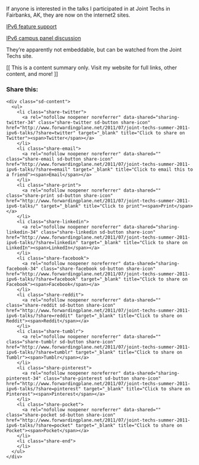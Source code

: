 If anyone is interested in the talks I participated in at Joint Techs in Fairbanks, AK, they are now on the internet2 sites. 

[IPv6 feature support](http://events.internet2.edu/2011/jt-uaf/agenda.cfm?go=session&id=10001852&event=1151)

[IPv6 campus panel discussion](http://events.internet2.edu/2011/jt-uaf/agenda.cfm?go=session&id=10001863&event=1151)

They&#8217;re apparently not embeddable, but can be watched from the Joint Techs site.

<div>
  [[ This is a content summary only. Visit my website for full links, other content, and more! ]]
</div>

<div class="sharedaddy sd-sharing-enabled">
  <div class="robots-nocontent sd-block sd-social sd-social-icon-text sd-sharing">
    <h3 class="sd-title">
      Share this:
    </h3>
    
    <div class="sd-content">
      <ul>
        <li class="share-twitter">
          <a rel="nofollow noopener noreferrer" data-shared="sharing-twitter-34" class="share-twitter sd-button share-icon" href="http://www.forwardingplane.net/2011/07/joint-techs-summer-2011-ipv6-talks/?share=twitter" target="_blank" title="Click to share on Twitter"><span>Twitter</span></a>
        </li>
        <li class="share-email">
          <a rel="nofollow noopener noreferrer" data-shared="" class="share-email sd-button share-icon" href="http://www.forwardingplane.net/2011/07/joint-techs-summer-2011-ipv6-talks/?share=email" target="_blank" title="Click to email this to a friend"><span>Email</span></a>
        </li>
        <li class="share-print">
          <a rel="nofollow noopener noreferrer" data-shared="" class="share-print sd-button share-icon" href="http://www.forwardingplane.net/2011/07/joint-techs-summer-2011-ipv6-talks/" target="_blank" title="Click to print"><span>Print</span></a>
        </li>
        <li class="share-linkedin">
          <a rel="nofollow noopener noreferrer" data-shared="sharing-linkedin-34" class="share-linkedin sd-button share-icon" href="http://www.forwardingplane.net/2011/07/joint-techs-summer-2011-ipv6-talks/?share=linkedin" target="_blank" title="Click to share on LinkedIn"><span>LinkedIn</span></a>
        </li>
        <li class="share-facebook">
          <a rel="nofollow noopener noreferrer" data-shared="sharing-facebook-34" class="share-facebook sd-button share-icon" href="http://www.forwardingplane.net/2011/07/joint-techs-summer-2011-ipv6-talks/?share=facebook" target="_blank" title="Click to share on Facebook"><span>Facebook</span></a>
        </li>
        <li class="share-reddit">
          <a rel="nofollow noopener noreferrer" data-shared="" class="share-reddit sd-button share-icon" href="http://www.forwardingplane.net/2011/07/joint-techs-summer-2011-ipv6-talks/?share=reddit" target="_blank" title="Click to share on Reddit"><span>Reddit</span></a>
        </li>
        <li class="share-tumblr">
          <a rel="nofollow noopener noreferrer" data-shared="" class="share-tumblr sd-button share-icon" href="http://www.forwardingplane.net/2011/07/joint-techs-summer-2011-ipv6-talks/?share=tumblr" target="_blank" title="Click to share on Tumblr"><span>Tumblr</span></a>
        </li>
        <li class="share-pinterest">
          <a rel="nofollow noopener noreferrer" data-shared="sharing-pinterest-34" class="share-pinterest sd-button share-icon" href="http://www.forwardingplane.net/2011/07/joint-techs-summer-2011-ipv6-talks/?share=pinterest" target="_blank" title="Click to share on Pinterest"><span>Pinterest</span></a>
        </li>
        <li class="share-pocket">
          <a rel="nofollow noopener noreferrer" data-shared="" class="share-pocket sd-button share-icon" href="http://www.forwardingplane.net/2011/07/joint-techs-summer-2011-ipv6-talks/?share=pocket" target="_blank" title="Click to share on Pocket"><span>Pocket</span></a>
        </li>
        <li class="share-end">
        </li>
      </ul>
    </div>
  </div>
</div>
